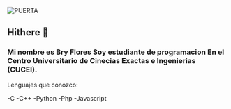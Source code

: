 
![PUERTA](https://github.com/user-attachments/assets/ba60af49-b91b-4537-b002-b8594cd0fb0f)

 ## Hithere 👋

<!--
**FloresBry/FloresBry** is a ✨ _special_ ✨ repository because its `README.md` (this file) appears on your GitHub profile.

Here are some ideas to get you started:

- 🔭 I’m currently working on ...
- 🌱 I’m currently learning ...
- 👯 I’m looking to collaborate on ...
- 🤔 I’m looking for help with ...
- 💬 Ask me about ...
- 📫 How to reach me: ...
- 😄 Pronouns: ...
- ⚡ Fun fact: ...
-->
### Mi nombre es Bry Flores Soy estudiante de programacion En el Centro Universitario de Cinecias Exactas e Ingenierias (CUCEI).

Lenguajes que conozco:

-C
-C++
-Python
-Php
-Javascript



